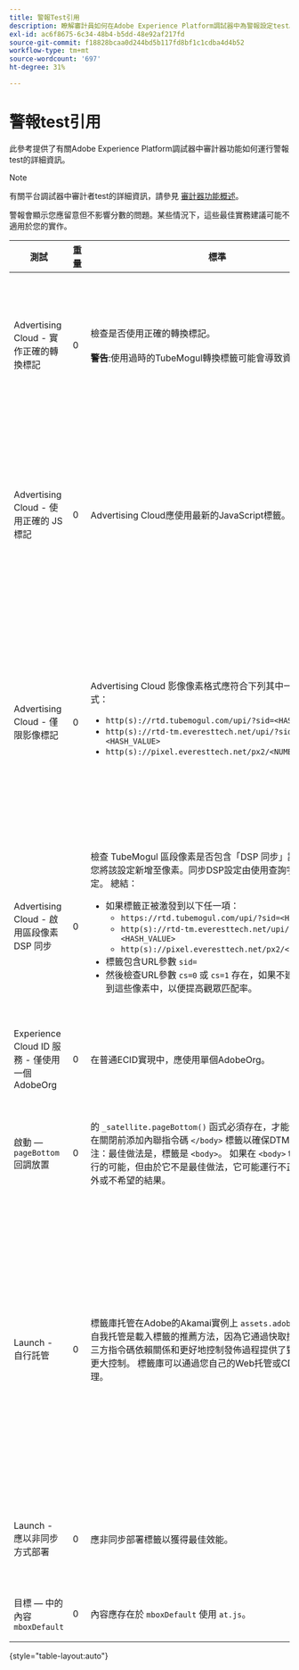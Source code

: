 ```yaml
---
title: 警報Test引用
description: 瞭解審計員如何在Adobe Experience Platform調試器中為警報設定test。
exl-id: ac6f8675-6c34-48b4-b5dd-48e92af217fd
source-git-commit: f18828bcaa0d244bd5b117fd8bf1c1cdba4d4b52
workflow-type: tm+mt
source-wordcount: '697'
ht-degree: 31%

---
```


# 警報test引用

此參考提供了有關Adobe Experience Platform調試器中審計器功能如何運行警報test的詳細資訊。

>[!NOTE]
>
>有關平台調試器中審計者test的詳細資訊，請參見 [審計器功能概述](./overview.md)。

警報會顯示您應留意但不影響分數的問題。某些情況下，這些最佳實務建議可能不適用於您的實作。

| 測試 | 重量 | 標準 | 建議 |
| --- | --- | --- | --- |
| Advertising Cloud - 實作正確的轉換標記 | 0 | 檢查是否使用正確的轉換標記。<br><br>**警告**:使用過時的TubeMogul轉換標籤可能會導致資料丟失。 | 將您的轉換像素升級為新的 Advertising Cloud 僅限影像轉換標記。這可以通過 [Advertising Cloud標籤擴展](https://experienceleague.adobe.com/docs/experience-platform/destinations/catalog/advertising/adobe-advertising-cloud.html)。 |
| Advertising Cloud - 使用正確的 JS 標記 | 0 | Advertising Cloud應使用最新的JavaScript標籤。 | 將您的 Advertising Cloud JavaScript 升級至最新版本。使用過時的 JavaScript 版本可能會導致功能失效。通過使用 [Advertising Cloud標籤擴展](https://experienceleague.adobe.com/docs/experience-platform/destinations/catalog/advertising/adobe-advertising-cloud.html)。 |
| Advertising Cloud - 僅限影像標記 | 0 | Advertising Cloud 影像像素格式應符合下列其中一個建議格式： <ul><li>`http(s)://rtd.tubemogul.com/upi/?sid=<HASH_VALUE>`</li><li>`http(s)://rtd-tm.everesttech.net/upi/?sid=<HASH_VALUE>`</li><li>`http(s)://pixel.everesttech.net/px2/<NUMERIC_ID>?`</li></ul> | 將您的 Advertising Cloud 像素升級至新的 Advertising Cloud 僅限影像標記，以確保您使用的是完整的 Advertising Cloud 功能。這可以通過 [Advertising Cloud標籤擴展](https://experienceleague.adobe.com/docs/experience-platform/destinations/catalog/advertising/adobe-advertising-cloud.html)。 |
| Advertising Cloud - 啟用區段像素 DSP 同步 | 0 | 檢查 TubeMogul 區段像素是否包含「DSP 同步」設定，並建議您將該設定新增至像素。同步DSP設定由使用查詢字串參數確定。 總結： <ul><li>如果標籤正被激發到以下任一項：<ul><li>`https://rtd.tubemogul.com/upi/?sid=<HASH_VALUE>`</li><li>`http(s)://rtd-tm.everesttech.net/upi/?sid=<HASH_VALUE>`</li><li>`http(s)://pixel.everesttech.net/px2/<NUMERIC_ID>?`</li></ul></li><li>標籤包含URL參數 `sid=`</li><li>然後檢查URL參數 `cs=0` 或 `cs=1` 存在，如果不建議 `cs=1` 添加到這些像素中，以便提高觀眾匹配率。</li></ul> | 添加URL參數 `cs=1` 到您的Advertising Cloud像素，DSP以便可以進行同步，從而提高受眾匹配率。 這可以通過 [Advertising Cloud標籤擴展](https://experienceleague.adobe.com/docs/experience-platform/destinations/catalog/advertising/adobe-advertising-cloud.html)。 |
| Experience Cloud ID 服務 - 僅使用一個 AdobeOrg | 0 | 在普通ECID實現中，應使用單個AdobeOrg。 | 驗證此實作有多個 AdobeOrg ID。<br><br>[其他資訊](https://experienceleague.adobe.com/docs/id-service/using/intro/id-request.html) |
| 啟動 —  `pageBottom` 回調放置 | 0 | 的 `_satellite.pageBottom()` 函式必須存在，才能使標籤工作。 在關閉前添加內聯指令碼 `</body>` 標籤以確保DTM功能正確。 注：最佳做法是，標籤是 `<body>`。 如果在 `<body>` tag ，它有運行的可能，但由於它不是最佳做法，它可能運行不正確或出現意外或不希望的結果。 | 在關閉前添加內聯指令碼 `</body>` 標籤以確保DTM功能正確。 <br><br>[其他資訊](https://experienceleague.adobe.com/docs/experience-platform/tags/client-side/asynchronous-deployment.html) |
| Launch - 自行託管 | 0 | 標籤庫托管在Adobe的Akamai實例上 `assets.adobedtm.com`。 自我托管是載入標籤的推薦方法，因為它通過快取控制、減少第三方指令碼依賴關係和更好地控制發佈過程提供了對網站效能的更大控制。 標籤庫可以通過您自己的Web托管或CDN托管和管理。 | 切換到自主承載是在頁面上載入標籤的方法。 雖然透過 Akamai CDN 進行 託管在多數情況下都是可行的，但自行託管可以改善頁面效能。<br><br>其他資訊:<ul><li>[標籤快速入門手冊](https://experienceleague.adobe.com/docs/experience-platform/tags/client-side/asynchronous-deployment.html)</li><li>[非同步部署](https://experienceleague.adobe.com/docs/experience-platform/tags/client-side/asynchronous-deployment.html)</li></ul> |
| Launch - 應以非同步方式部署 | 0 | 應非同步部署標籤以獲得最佳效能。 | 包括 `async` 內聯指令碼中的參數，以確保正確的標籤功能 <br><br>[其他資訊](https://experienceleague.adobe.com/docs/experience-platform/tags/client-side/asynchronous-deployment.html) |
| 目標 — 中的內容 `mboxDefault` | 0 | 內容應存在於 `mboxDefault` 使用 `at.js`。 | 確認有可用的內容。<br><br>[其他資訊](https://experienceleague.adobe.com/docs/target/using/implement-target/implementing-target.html) |

{style=&quot;table-layout:auto&quot;}
